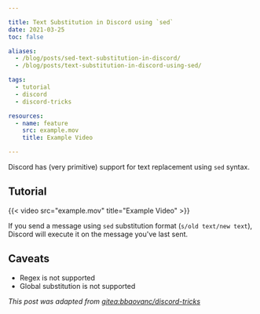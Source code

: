 ```yaml
---

title: Text Substitution in Discord using `sed`
date: 2021-03-25
toc: false

aliases:
  - /blog/posts/sed-text-substitution-in-discord/
  - /blog/posts/text-substitution-in-discord-using-sed/

tags:
  - tutorial
  - discord
  - discord-tricks

resources:
  - name: feature
    src: example.mov
    title: Example Video

---
```


Discord has (very primitive) support for text replacement using `sed` syntax.

<!--more-->

## Tutorial

{{< video src="example.mov" title="Example Video" >}}

If you send a message using `sed` substitution format (`s/old text/new text`), Discord will execute it on the message you've last sent.

## Caveats

- Regex is not supported
- Global substitution is not supported

*This post was adapted from [gitea:bbaovanc/discord-tricks][1]*

[1]: https://git.bbaovanc.com/bbaovanc/discord-tricks
